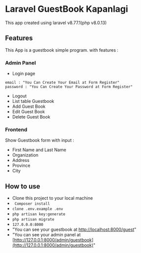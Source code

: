 # Laravel GuestBook Kapanlagi
This app created using laravel v8.77.1(php v8.0.13)

## Features
This App is a guestbook simple program.
with features :

### Admin Panel
- Login page
```
email : "You Can Create Your Email at Form Register"
password : "You Can Create Your Password at Form Register"
```
- Logout 
- List table Guestbook 
- Add Guest Book 
- Edit Guest Book 
- Delete Guest Book

### Frontend
Show Guestbook form with input :
- First Name and Last Name 
- Organization 
- Address 
- Province 
- City

## How to use
- Clone this project to your local machine
- ``` Composer install```
- `clone .env.example .env`
- `php artisan key:generate`
- `php artisan migrate`
- `127.0.0.0:8000`
- "You can see your guestbook at [http://localhost:8000/guest](http://127.0.0.1:8000/admin/guestbook)"
- "You can see your admin panel at [http://127.0.0.1:8000/admin/guestbook](http://127.0.0.1:8000/admin/guestbook)"
